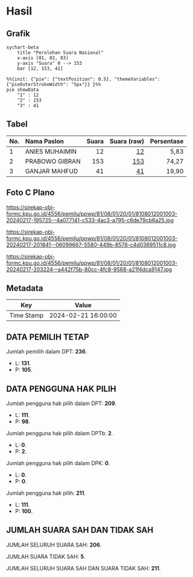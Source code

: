 # Hasil

## Grafik

```mermaid
xychart-beta
    title "Perolehan Suara Nasional"
    x-axis [01, 02, 03]
    y-axis "Suara" 0 --> 153
    bar [12, 153, 41]
```

```mermaid
%%{init: {"pie": {"textPosition": 0.5}, "themeVariables": {"pieOuterStrokeWidth": "5px"}} }%%
pie showData
    "1" : 12
    "2" : 153
    "3" : 41
```

## Tabel

| No. | Nama Paslon    | Suara | Suara (raw) | Persentase |
|:--- |:-------------- | -----:| -----------:| ----------:|
| 1   | ANIES MUHAIMIN | 12    | [12][p-1]   | 5,83       |
| 2   | PRABOWO GIBRAN | 153   | [153][p-2]  | 74,27      |
| 3   | GANJAR MAHFUD  | 41    | [41][p-3]   | 19,90      |


[p-1]: https://github.com/gigit-pemilu/pemilu-2024/blob/main/pilpres/hitung-suara/sub/81-maluku/sub/08-maluku-barat-daya/sub/01-moa-lakor/sub/2001-klis/sub/003-tps/sub/paslon-1.txt
[p-2]: https://github.com/gigit-pemilu/pemilu-2024/blob/main/pilpres/hitung-suara/sub/81-maluku/sub/08-maluku-barat-daya/sub/01-moa-lakor/sub/2001-klis/sub/003-tps/sub/paslon-2.txt
[p-3]: https://github.com/gigit-pemilu/pemilu-2024/blob/main/pilpres/hitung-suara/sub/81-maluku/sub/08-maluku-barat-daya/sub/01-moa-lakor/sub/2001-klis/sub/003-tps/sub/paslon-3.txt

## Foto C Plano

https://sirekap-obj-formc.kpu.go.id/4556/pemilu/ppwp/81/08/01/20/01/8108012001003-20240217-195725--4a077141-c533-4ac3-a795-c6de79cb6a25.jpg

https://sirekap-obj-formc.kpu.go.id/4556/pemilu/ppwp/81/08/01/20/01/8108012001003-20240217-201841--06099667-5580-449b-8578-c4d0369511c8.jpg

https://sirekap-obj-formc.kpu.go.id/4556/pemilu/ppwp/81/08/01/20/01/8108012001003-20240217-203224--a442f75b-80cc-4fc8-9568-a21f4dca9147.jpg


## Metadata

| Key        | Value               |
| ---------- | ------------------- |
| Time Stamp | 2024-02-21 16:00:00 |


## DATA PEMILIH TETAP

Jumlah pemilih dalam DPT: **236**.
 * L: **131**.
 * P: **105**.

## DATA PENGGUNA HAK PILIH

Jumlah pengguna hak pilih dalam DPT: **209**.
 * L: **111**.
 * P: **98**.

Jumlah pengguna hak pilih dalam DPTb: **2**.
 * L: **0**.
 * P: **2**.

Jumlah pengguna hak pilih dalam DPK: **0**.
 * L: **0**.
 * P: **0**.

Jumlah pengguna hak pilih: **211**.
 * L: **111**.
 * P: **100**.

## JUMLAH SUARA SAH DAN TIDAK SAH

JUMLAH SELURUH SUARA SAH: **206**.

JUMLAH SUARA TIDAK SAH: **5**.

JUMLAH SELURUH SUARA SAH DAN SUARA TIDAK SAH: **211**.


